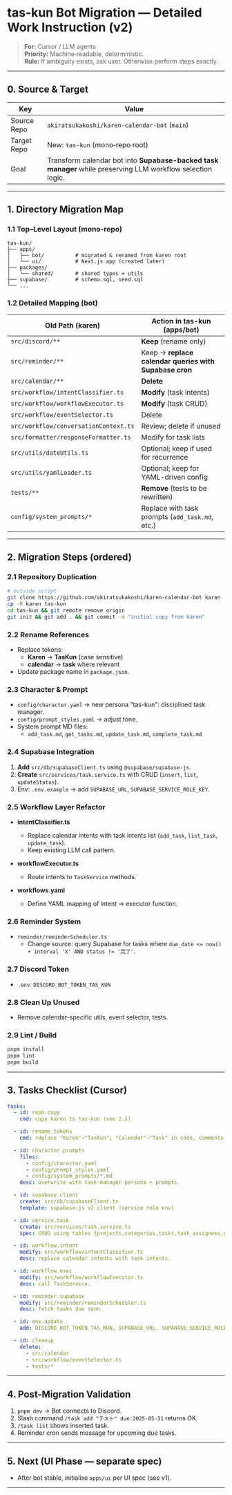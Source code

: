 # tas-kun Bot Migration — Detailed Work Instruction (v2)

> **For:** Cursor / LLM agents  
> **Priority:** Machine‐readable, deterministic.  
> **Rule:** If ambiguity exists, ask user. Otherwise perform steps exactly.

---

## 0. Source & Target

| Key | Value |
|-----|-------|
| Source Repo | `akiratsukakoshi/karen-calendar-bot` (`main`) |
| Target Repo | New: `tas-kun` (mono‐repo root) |
| Goal | Transform calendar bot into **Supabase-backed task manager** while preserving LLM workflow selection logic. |

---

## 1. Directory Migration Map

### 1.1 Top–Level Layout (mono-repo)

```
tas-kun/
├── apps/
│   ├── bot/          # migrated & renamed from karen root
│   └── ui/           # Next.js app (created later)
├── packages/
│   └── shared/       # shared types + utils
├── supabase/         # schema.sql, seed.sql
└── ...
```

### 1.2 Detailed Mapping (bot)

| Old Path (karen) | Action in tas-kun (apps/bot) |
|------------------|------------------------------|
| `src/discord/**` | **Keep** (rename only) |
| `src/reminder/**` | Keep → **replace calendar queries with Supabase cron** |
| `src/calendar/**` | **Delete** |
| `src/workflow/intentClassifier.ts` | **Modify** (task intents) |
| `src/workflow/workflowExecutor.ts` | **Modify** (task CRUD) |
| `src/workflow/eventSelector.ts` | Delete |
| `src/workflow/conversationContext.ts` | Review; delete if unused |
| `src/formatter/responseFormatter.ts` | Modify for task lists |
| `src/utils/dateUtils.ts` | Optional; keep if used for recurrence |
| `src/utils/yamlLoader.ts` | Optional; keep for YAML-driven config |
| `tests/**` | **Remove** (tests to be rewritten) |
| `config/system_prompts/*` | Replace with task prompts (`add_task.md`, etc.) |

---

## 2. Migration Steps (ordered)

### 2.1 Repository Duplication

```bash
# outside script
git clone https://github.com/akiratsukakoshi/karen-calendar-bot karen
cp -R karen tas-kun
cd tas-kun && git remote remove origin
git init && git add . && git commit -m "initial copy from karen"
```

### 2.2 Rename References

* Replace tokens:  
  * **Karen** → **TasKun** (case sensitive)  
  * **calendar** → **task** where relevant
* Update package name in `package.json`.

### 2.3 Character & Prompt

* `config/character.yaml` → new persona "tas-kun": disciplined task manager.
* `config/prompt_styles.yaml` → adjust tone.
* System prompt MD files:  
  * `add_task.md`, `get_tasks.md`, `update_task.md`, `complete_task.md`

### 2.4 Supabase Integration

1. **Add** `src/db/supabaseClient.ts` using `@supabase/supabase-js`.
2. **Create** `src/services/task.service.ts` with CRUD (`insert`, `list`, `updateStatus`).
3. Env: `.env.example` → add `SUPABASE_URL`, `SUPABASE_SERVICE_ROLE_KEY`.

### 2.5 Workflow Layer Refactor

* **intentClassifier.ts**  
  * Replace calendar intents with task intents list (`add_task`, `list_task`, `update_task`).
  * Keep existing LLM call pattern.

* **workflowExecutor.ts**  
  * Route intents to `TaskService` methods.

* **workflows.yaml**  
  * Define YAML mapping of intent → executor function.

### 2.6 Reminder System

* `reminder/reminderScheduler.ts`  
  * Change source: query Supabase for tasks where `due_date <= now() + interval 'X' AND status != '完了'`.

### 2.7 Discord Token

* `.env`: `DISCORD_BOT_TOKEN_TAS_KUN`

### 2.8 Clean Up Unused

* Remove calendar-specific utils, event selector, tests.

### 2.9 Lint / Build

```bash
pnpm install
pnpm lint
pnpm build
```

---

## 3. Tasks Checklist (Cursor)

```yaml
tasks:
  - id: repo.copy
    cmd: copy karen to tas-kun (see 2.1)

  - id: rename.tokens
    cmd: replace "Karen"→"TasKun"; "Calendar"→"Task" in code, comments, filenames.

  - id: character.prompts
    files:
      - config/character.yaml
      - config/prompt_styles.yaml
      - config/system_prompts/*.md
    desc: overwrite with task-manager persona + prompts.

  - id: supabase.client
    create: src/db/supabaseClient.ts
    template: supabase-js v2 client (service role env)

  - id: service.task
    create: src/services/task.service.ts
    spec: CRUD using tables {projects,categories,tasks,task_assignees,users}

  - id: workflow.intent
    modify: src/workflow/intentClassifier.ts
    desc: replace calendar intents with task intents.

  - id: workflow.exec
    modify: src/workflow/workflowExecutor.ts
    desc: call TaskService.

  - id: reminder.supabase
    modify: src/reminder/reminderScheduler.ts
    desc: fetch tasks due soon.

  - id: env.update
    add: DISCORD_BOT_TOKEN_TAS_KUN, SUPABASE_URL, SUPABASE_SERVICE_ROLE_KEY

  - id: cleanup
    delete:
      - src/calendar
      - src/workflow/eventSelector.ts
      - tests/*
```

---

## 4. Post-Migration Validation

1. `pnpm dev` → Bot connects to Discord.
2. Slash command `/task add "テスト" due:2025-05-31` returns OK.
3. `/task list` shows inserted task.
4. Reminder cron sends message for upcoming due tasks.

---

## 5. Next (UI Phase — separate spec)

* After bot stable, initialise `apps/ui` per UI spec (see v1).

---
